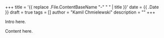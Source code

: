 +++
title = '{{ replace .File.ContentBaseName "-" " " | title }}'
date = {{ .Date }}
draft = true
tags = []
author = "Kamil Chmielewski"
description = ""
+++

Intro here.

<!--more-->

Content here.
